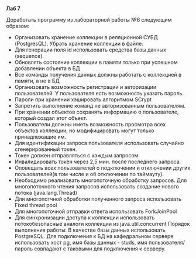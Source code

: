 <b>Лаб 7</b>

Доработать программу из лабораторной работы №6 следующим образом:
* Организовать хранение коллекции в реляционной СУБД (PostgresQL). Убрать хранение коллекции в файле.
* Для генерации поля id использовать средства базы данных (sequence).
* Обновлять состояние коллекции в памяти только при успешном добавлении объекта в БД
* Все команды получения данных должны работать с коллекцией в памяти, а не в БД
* Организовать возможность регистрации и авторизации пользователей. У пользователя есть возможность указать пароль.
* Пароли при хранении хэшировать алгоритмом SCrypt
* Запретить выполнение команд не авторизованным пользователям.
* При хранении объектов сохранять информацию о пользователе, который создал этот объект.
* Пользователи должны иметь возможность просмотра всех объектов коллекции, но модифицировать могут только принадлежащие им.
* Для идентификации запроса пользователя использовать случайно сгенерированный токен.
* Токен должен отправляться с каждым запросом
* Инвалидировать токен через 2,5 мин. после последнего запроса.
* Оповещать всех пользователей о подключении и отключении других пользователей(в том числе и об отключении по таймауту).
* Необходимо реализовать многопоточную обработку запросов.
Для многопоточного чтения запросов использовать создание нового потока (java.lang.Thread)
* Для многопотчной обработки полученного запроса использовать Fixed thread pool
* Для многопоточной отправки ответа использовать ForkJoinPool
* Для синхронизации доступа к коллекции использовать потокобезопасные аналоги коллекции из java.util.concurrent
Порядок выполнения работы:
В качестве базы данных использовать PostgreSQL. Для подключения к БД на кафедральном сервере использовать хост pg, имя базы данных - studs, имя пользователя/пароль совпадают с таковыми для подключения к серверу.
